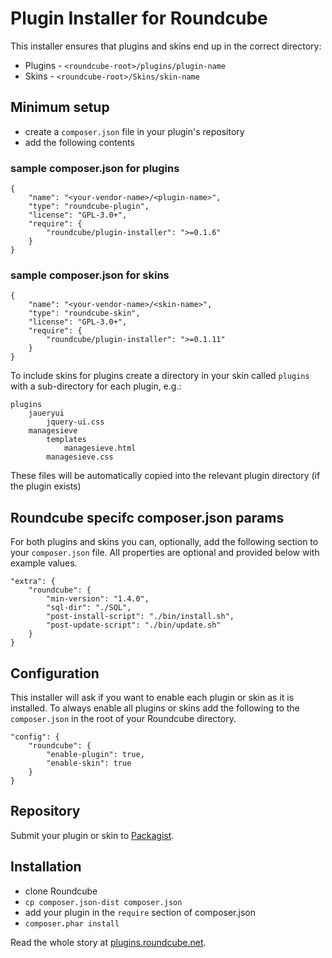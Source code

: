 # Plugin Installer for Roundcube

This installer ensures that plugins and skins end up in the correct directory:

 * Plugins - `<roundcube-root>/plugins/plugin-name`
 * Skins - `<roundcube-root>/Skins/skin-name`

## Minimum setup

 * create a `composer.json` file in your plugin's repository
 * add the following contents

### sample composer.json for plugins

    {
        "name": "<your-vendor-name>/<plugin-name>",
        "type": "roundcube-plugin",
        "license": "GPL-3.0+",
        "require": {
            "roundcube/plugin-installer": ">=0.1.6"
        }
    }

### sample composer.json for skins

    {
        "name": "<your-vendor-name>/<skin-name>",
        "type": "roundcube-skin",
        "license": "GPL-3.0+",
        "require": {
            "roundcube/plugin-installer": ">=0.1.11"
        }
    }

To include skins for plugins create a directory in your skin called `plugins` with a sub-directory for each plugin, e.g.:
```
plugins
    jaueryui
        jquery-ui.css
    managesieve
        templates
            managesieve.html
        managesieve.css
```
These files will be automatically copied into the relevant plugin directory (if the plugin exists)

## Roundcube specifc composer.json params

For both plugins and skins you can, optionally, add the following section to your `composer.json` file. All properties are optional and provided below with example values.

    "extra": {
        "roundcube": {
            "min-version": "1.4.0",
            "sql-dir": "./SQL",
            "post-install-script": "./bin/install.sh",
            "post-update-script": "./bin/update.sh"
        }
    }

## Configuration

This installer will ask if you want to enable each plugin or skin as it is installed. To always enable all plugins or skins add the following to the `composer.json` in the root of your Roundcube directory.

    "config": {
        "roundcube": {
            "enable-plugin": true,
            "enable-skin": true
        }
    }

## Repository

Submit your plugin or skin to [Packagist](https://packagist.org/).

## Installation

 * clone Roundcube
 * `cp composer.json-dist composer.json`
 * add your plugin in the `require` section of composer.json
 * `composer.phar install`

Read the whole story at [plugins.roundcube.net](http://plugins.roundcube.net/about).
